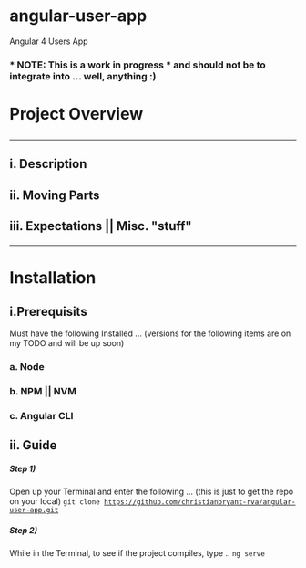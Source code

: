# angular-user-app
Angular 4 Users App

### * NOTE: This is a work in progress * and should not be to integrate into ... well, anything :)
# Project Overview <hr>
## i. Description

## ii. Moving Parts

## iii. Expectations || Misc. "stuff" <hr>
# Installation 
## i.Prerequisits
Must have the following Installed ... (versions for the following items are on my TODO and will be up soon)
### a. Node
### b. NPM || NVM
### c. Angular CLI 
## ii. Guide
##### Step 1)
Open up your Terminal and enter the following ... (this is just to get the repo on your local)
<code>git clone https://github.com/christianbryant-rva/angular-user-app.git</code>
##### Step 2)
While in the Terminal, to see if the project compiles, type .. 
<code>ng serve </code>

